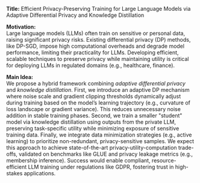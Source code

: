 **Title:** Efficient Privacy-Preserving Training for Large Language Models via Adaptive Differential Privacy and Knowledge Distillation  

**Motivation:**  
Large language models (LLMs) often train on sensitive or personal data, raising significant privacy risks. Existing differential privacy (DP) methods, like DP-SGD, impose high computational overheads and degrade model performance, limiting their practicality for LLMs. Developing efficient, scalable techniques to preserve privacy while maintaining utility is critical for deploying LLMs in regulated domains (e.g., healthcare, finance).  

**Main Idea:**  
We propose a hybrid framework combining *adaptive differential privacy* and *knowledge distillation*. First, we introduce an adaptive DP mechanism where noise scale and gradient clipping thresholds dynamically adjust during training based on the model’s learning trajectory (e.g., curvature of loss landscape or gradient variance). This reduces unnecessary noise addition in stable training phases. Second, we train a smaller "student" model via knowledge distillation using outputs from the private LLM, preserving task-specific utility while minimizing exposure of sensitive training data. Finally, we integrate data minimization strategies (e.g., active learning) to prioritize non-redundant, privacy-sensitive samples. We expect this approach to achieve state-of-the-art privacy-utility-computation trade-offs, validated on benchmarks like GLUE and privacy leakage metrics (e.g., membership inference). Success would enable compliant, resource-efficient LLM training under regulations like GDPR, fostering trust in high-stakes applications.